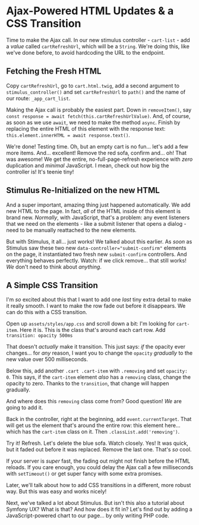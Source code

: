 # Ajax-Powered HTML Updates & a CSS Transition

Time to make the Ajax call. In our new stimulus controller - `cart-list` -
add a *value* called `cartRefreshUrl`, which will be a `String`. We're doing
this, like we've done before, to avoid hardcoding the URL to the endpoint.

## Fetching the Fresh HTML

Copy `cartRefreshUrl`, go to `cart.html.twig`, add a second argument to
`stimulus_controller()` and set `cartRefreshUrl` to `path()` and the name of
our route: `_app_cart_list`.

Making the Ajax call is probably the easiest part. Down in `removeItem()`, say
`const response = await fetch(this.cartRefreshUrlValue)`. And, of course, as soon
as we use `await`, we need to make the method `async`. Finish by replacing
the entire HTML of this element with the response text:
`this.element.innerHTML = await response.text()`.

We're done! Testing time. Oh, but an empty cart is no fun... let's add a few more
items. And... excellent! Remove the red sofa, confirm and... oh! That was
awesome! We get the entire, no-full-page-refresh experience with *zero*
duplication and *minimal* JavaScript. I mean, check out how big the controller
is! It's teenie tiny!

## Stimulus Re-Initialized on the new HTML

And a super important, amazing thing just happened automatically. We add new HTML
to the page. In fact, *all* of the HTML inside of this element is brand new.
*Normally*, with JavaScript, that's a problem: any event listeners that we need
on the elements - like a submit listener that opens a dialog - need to be manually
reattached to the new elements.

But with Stimulus, it all... just works! We talked about this earlier. As *soon*
as Stimulus saw these two new `data-controller="submit-confirm"` elements on the
page, it instantiated two fresh new `submit-confirm` controllers. And everything
behaves perfectly. Watch: if we click remove... that still works! *We* don't
need to think about *anything*.

## A Simple CSS Transition

I'm *so* excited about this that I want to add one *last* tiny extra detail to
make it really smooth. I want to make the row fade out before it disappears.
We can do this with a CSS transition.

Open up `assets/styles/app.css` and scroll down a bit: I'm looking for `cart-item`.
Here it is. This is the class that's around each cart row. Add
`transition: opacity 500ms`

That doesn't *actually* make it transition. This just says: *if* the opacity ever
changes... for *any* reason, I want you to change the `opacity` *gradually* to the
new value over 500 milliseconds.

Below this, add another `.cart .cart-item` with `.removing` and set `opacity: 0`.
This says, if the `cart-item` element *also* has a `removing` class, change the
opacity to zero. Thanks to the `transition`, that change will happen gradually.

And where does this `removing` class come from? Good question! *We* are going
to add it.

Back in the controller, right at the beginning, add `event.currentTarget`. That
will get us the element that's around the entire row: this element here...
which has the `cart-item` class on it. Then `.classList.add('removing')`.

Try it! Refresh. Let's delete the blue sofa. Watch closely. Yes! It was quick,
but it faded out before it was replaced. Remove the last one. That's *so* cool.

If your server is *super* fast, the fading out might not finish before the HTML
reloads. If you care enough, you could delay the Ajax call a few milliseconds with
`setTimeout()` or get super fancy with some extra promises.

Later, we'll talk about how to add CSS transitions in a different, more
robust way. But this was easy and works nicely!

Next, we've talked a lot about Stimulus. But isn't this also a tutorial about
Symfony UX? What is that? And how does it fit in? Let's find out by adding a
JavaScript-powered chart to our page... by only writing PHP code.
